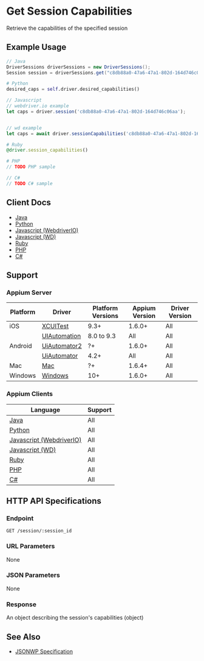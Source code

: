 # Get Session Capabilities

Retrieve the capabilities of the specified session
## Example Usage

```java
// Java
DriverSessions driverSessions = new DriverSessions();
Session session = driverSessions.get("c8db88a0-47a6-47a1-802d-164d746c06aa");

```

```python
# Python
desired_caps = self.driver.desired_capabilities()

```

```javascript
// Javascript
// webdriver.io example
let caps = driver.session('c8db88a0-47a6-47a1-802d-164d746c06aa');


// wd example
let caps = await driver.sessionCapabilities('c8db88a0-47a6-47a1-802d-164d746c06aa');

```

```ruby
# Ruby
@driver.session_capabilities()

```

```php
# PHP
// TODO PHP sample

```

```csharp
// C#
// TODO C# sample

```



## Client Docs

 * [Java](https://seleniumhq.github.io/selenium/docs/api/java/org/openqa/selenium/remote/server/DefaultDriverSessions.html#get-org.openqa.selenium.remote.SessionId-) 
 * [Python](http://selenium-python.readthedocs.io/api.html#selenium.webdriver.remote.webdriver.WebDriver.desired_capabilities) 
 * [Javascript (WebdriverIO)](http://webdriver.io/api/protocol/session.html) 
 * [Javascript (WD)](https://github.com/admc/wd/blob/master/lib/commands.js#L227) 
 * [Ruby](http://www.rubydoc.info/gems/selenium-webdriver/Selenium%2FWebDriver%2FRemote%2FOSS%2FBridge:session_capabilities) 
 * [PHP](https://github.com/appium/php-client/) 
 * [C#](https://github.com/appium/appium-dotnet-driver/) 

## Support

### Appium Server

|Platform|Driver|Platform Versions|Appium Version|Driver Version|
|--------|----------------|------|--------------|--------------|
| iOS | [XCUITest](/docs/en/drivers/ios-xcuitest.md) | 9.3+ | 1.6.0+ | All |
|  | [UIAutomation](/docs/en/drivers/ios-uiautomation.md) | 8.0 to 9.3 | All | All |
| Android | [UiAutomator2](/docs/en/drivers/android-uiautomator2.md) | ?+ | 1.6.0+ | All |
|  | [UiAutomator](/docs/en/drivers/android-uiautomator.md) | 4.2+ | All | All |
| Mac | [Mac](/docs/en/drivers/mac.md) | ?+ | 1.6.4+ | All |
| Windows | [Windows](/docs/en/drivers/windows.md) | 10+ | 1.6.0+ | All |

### Appium Clients 

|Language|Support|
|--------|-------|
|[Java](https://github.com/appium/java-client/releases/latest)| All |
|[Python](https://github.com/appium/python-client/releases/latest)| All |
|[Javascript (WebdriverIO)](http://webdriver.io/index.html)| All |
|[Javascript (WD)](https://github.com/admc/wd/releases/latest)| All |
|[Ruby](https://github.com/appium/ruby_lib/releases/latest)| All |
|[PHP](https://github.com/appium/php-client/releases/latest)| All |
|[C#](https://github.com/appium/appium-dotnet-driver/releases/latest)| All |

## HTTP API Specifications

### Endpoint

`GET /session/:session_id`

### URL Parameters

None

### JSON Parameters

None

### Response

An object describing the session's capabilities (object)

## See Also

* [JSONWP Specification](https://github.com/SeleniumHQ/selenium/wiki/JsonWireProtocol#sessionsessionid)
